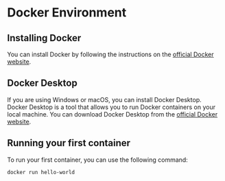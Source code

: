 # Docker Environment

## Installing Docker
You can install Docker by following the instructions on the [official Docker website](https://docs.docker.com/get-docker/).

## Docker Desktop
If you are using Windows or macOS, you can install Docker Desktop. Docker Desktop is a tool that allows you to run Docker containers on your local machine. You can download Docker Desktop from the [official Docker website](https://www.docker.com/products/docker-desktop).

## Running your first container
To run your first container, you can use the following command:
```bash
docker run hello-world
```
